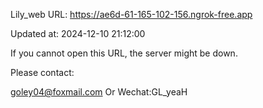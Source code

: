 Lily_web URL: https://ae6d-61-165-102-156.ngrok-free.app

Updated at: 2024-12-10 21:12:00

If you cannot open this URL, the server might be down.

Please contact: 

goley04@foxmail.com Or Wechat:GL_yeaH